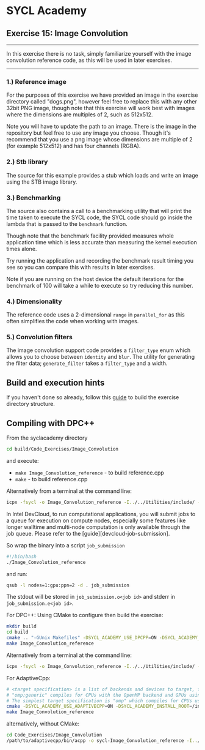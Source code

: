 # SYCL Academy

## Exercise 15: Image Convolution
---

In this exercise there is no task, simply familiarize yourself with the image
convolution reference code, as this will be used in later exercises.

---

### 1.) Reference image

For the purposes of this exercise we have provided an image in the exercise
directory called "dogs.png", however feel free to replace this with any other
32bit PNG image, though note that this exercise will work best with images
where the dimensions are multiples of 2, such as 512x512.

Note you will have to update the path to an image. There is the image in the
repository but feel free to use any image you choose. Though it's recommend that
you use a png image whose dimensions are multiple of 2 (for example 512x512)
and has four channels (RGBA).

### 2.) Stb library

The source for this example provides a stub which loads and write an image using
the STB image library.

### 3.) Benchmarking

The source also contains a call to a benchmarking utility that will print the
time taken to execute the SYCL code, the SYCL code should go inside the lambda
that is passed to the `benchmark` function.

Though note that the benchmark facility provided measures whole application time
which is less accurate than measuring the kernel execution times alone.

Try running the application and recording the benchmark result timing you see so
you can compare this with results in later exercises.

Note if you are running on the host device the default iterations for the
benchmark of 100 will take a while to execute so try reducing this number.

### 4.) Dimensionality

The reference code uses a 2-dimensional `range` in `parallel_for` as this often
simplifies the code when working with images.

### 5.) Convolution filters

The image convolution support code provides a `filter_type` enum which allows
you to choose between `identity` and `blur`. The utility for generating the
filter data; `generate_filter` takes a `filter_type` and a width.

## Build and execution hints

If you haven't done so already, follow this [guide](../README.md#connecting-to-devcloud-via-ssh) to build the exercise directory structure.

## Compiling with DPC++

From the syclacademy directory
```sh
cd build/Code_Exercises/Image_Convolution
```
and execute:
* ```make Image_Convolution_reference``` - to build reference.cpp
* ```make``` - to build reference.cpp

Alternatively from a terminal at the command line:
```sh
icpx -fsycl -o Image_Convolution_reference -I../../Utilities/include/ -I../../External/stb ../Code_Exercises/Image_Convolution/reference.cpp
```

In Intel DevCloud, to run computational applications, you will submit jobs to a queue for execution on compute nodes,
especially some features like longer walltime and multi-node computation is only available through the job queue.
Please refer to the [guide][devcloud-job-submission].

So wrap the binary into a script `job_submission`
```sh
#!/bin/bash
./Image_Convolution_reference
```
and run:
```sh
qsub -l nodes=1:gpu:ppn=2 -d . job_submission
```

The stdout will be stored in ```job_submission.o<job id>``` and stderr in ```job_submission.e<job id>```.

For DPC++:
Using CMake to configure then build the exercise:
```sh
mkdir build
cd build
cmake .. "-GUnix Makefiles" -DSYCL_ACADEMY_USE_DPCPP=ON -DSYCL_ACADEMY_ENABLE_SOLUTIONS=OFF -DCMAKE_C_COMPILER=icx -DCMAKE_CXX_COMPILER=icpx
make Image_Convolution_reference
```
Alternatively from a terminal at the command line:
```sh
icpx -fsycl -o Image_Convolution_reference -I../../Utilities/include/ -I../../External/stb reference.cpp
```

For AdaptiveCpp:
```sh
# <target specification> is a list of backends and devices to target, for example
# "omp;generic" compiles for CPUs with the OpenMP backend and GPUs using the generic single-pass compiler.
# The simplest target specification is "omp" which compiles for CPUs using the OpenMP backend.
cmake -DSYCL_ACADEMY_USE_ADAPTIVECPP=ON -DSYCL_ACADEMY_INSTALL_ROOT=/insert/path/to/adaptivecpp -DACPP_TARGETS="<target specification>" ..
make Image_Convolution_reference
```
alternatively, without CMake:
```sh
cd Code_Exercises/Image_Convolution
/path/to/adaptivecpp/bin/acpp -o sycl-Image_Convolution_reference -I../../Utilities/include/ -I../../External/stb --acpp-targets="<target specification>" reference.cpp
```
